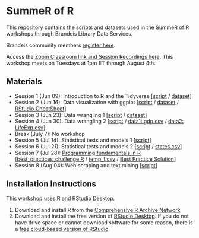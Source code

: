 # SummeR of R
This repository contains the scripts and datasets used in the SummeR of R workshops
through Brandeis Library Data Services.

Brandeis community members [register here](https://calendar.library.brandeis.edu/calendar/workshops/summeR2020).

Access the [Zoom Classroom link and Session Recordings here](https://docs.google.com/document/d/1-eeemJIYWoDuRAUvtmO5TKnyAUYvORIzNCFNdfnin5c/edit?usp=sharing). This workshop meets on Tuesdays at 1pm ET through August 4th.

## Materials
- Session 1 (Jun 09): Introduction to R and the Tidyverse [[script](https://github.com/DeisData/summer-of-r/blob/master/Intro-to-R-and-the-Tidyverse_20200609.R) / [dataset](https://github.com/DeisData/summer-of-r/blob/master/world_happiness.csv)]
- Session 2 (Jun 16): Data visualization with ggplot [[script](https://github.com/DeisData/summer-of-r/blob/master/DataVisualizationWithggplot1.Rmd) / [dataset](https://drive.google.com/file/d/1qeba2wsgH_uEeRR_qUbi3cAOq5O4DJZG/view?usp=sharing) / [RStudio CheatSheet](https://github.com/rstudio/cheatsheets/raw/master/data-visualization-2.1.pdf)]
- Session 3 (Jun 23): Data wrangling 1 [[script](https://github.com/DeisData/summer-of-r/blob/master/DataWrangling1.Rmd) / [dataset](https://github.com/DeisData/summer-of-r/blob/master/World_Indicators.csv)]
- Session 4 (Jun 30): Data wrangling 2 [[script](https://github.com/DeisData/summer-of-r/blob/master/DataWrangling2.Rmd) / [data1: gdp.csv](https://github.com/DeisData/summer-of-r/blob/master/gdp.csv) / [data2: LifeExp.csv](https://github.com/DeisData/summer-of-r/blob/master/LifeExp.csv)]
- Break  (July 7): No workshop
- Session 5 (Jul 14): Statistical tests and models 1 [[script](https://github.com/DeisData/summer-of-r/blob/master/StatisticalTestsPart1.Rmd)]
- Session 6 (Jul 21): Statistical tests and models 2 [[script](https://github.com/DeisData/summer-of-r/blob/master/StatisticalTestsModelsPart2.Rmd) / [states.csv](https://github.com/DeisData/summer-of-r/blob/master/states.csv)]
- Session 7 (Jul 28): [Programming fundamentals in R](https://github.com/DeisData/summer-of-r/blob/master/program_fundamentals.html)   [[best_practices_challenge.R](https://github.com/DeisData/summer-of-r/blob/master/best_practices_challenge.R) / [temp_f.csv](https://github.com/DeisData/summer-of-r/blob/master/temp_f.csv) / [Best Practice Solution](https://github.com/DeisData/summer-of-r/blob/master/best_practices.zip)]
- Session 8 (Aug 04): Web scraping and text mining [[script](https://github.com/DeisData/summer-of-r/blob/master/WebScrapingandTextMining.Rmd)]

## Installation Instructions
This workshop uses R and RStudio Desktop.
1. Download and install R from the [Comprehensive R Archive Network](https://cran.rstudio.com/)
2. Download and install the free version of [RStudio Desktop](https://rstudio.com/products/rstudio/download/).
If you do not have drive space or cannot download software for some reason, there is a [free cloud-based version of RStudio](https://rstudio.cloud/). 
